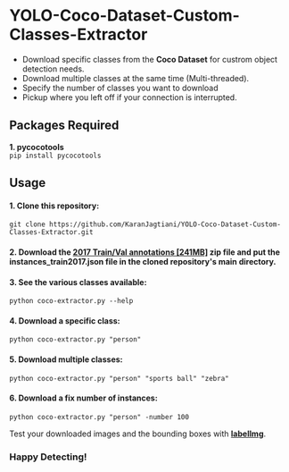 

# YOLO-Coco-Dataset-Custom-Classes-Extractor

- Download specific classes from the **Coco Dataset** for custrom object detection needs.
- Download multiple classes at the same time (Multi-threaded).
- Specify the number of classes you want to download
- Pickup where you left off if your connection is interrupted.

## Packages Required
**1. pycocotools**  
`pip install pycocotools`

## Usage
#### 1. Clone this repository:  
`git clone https://github.com/KaranJagtiani/YOLO-Coco-Dataset-Custom-Classes-Extractor.git`
#### 2. Download the **[2017 Train/Val annotations \[241MB\]](https://cocodataset.org/#download)** zip file and put the **instances_train2017.json** file in the cloned repository's main directory.
#### 3. See the various classes available:  
`python coco-extractor.py --help` 
#### 4. Download a specific class:  
`python coco-extractor.py "person"`
#### 5. Download multiple classes:  
`python coco-extractor.py "person" "sports ball" "zebra"`
#### 6. Download a fix number of instances:
`python coco-extractor.py "person" -number 100` 

Test your downloaded images and the bounding boxes with **[  labelImg](https://github.com/tzutalin/labelImg)**.

### Happy Detecting!
